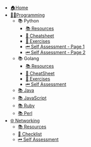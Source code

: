 - [🏠Home](/)
- [👨‍💻Programming](programming/index)
  - 📚 Python
    - [📚 Resources](programming/python)
    - [📃 Cheatsheet](programming/python/cheatsheet)
    - [📎 Exercises](programming/python/exercises)
    - [⏮ Self Assessment - Page 1](programming/python/assessment-1)
    - [⏮ Self Assessment - Page 2](programming/python/assessment-2)
  - 📚 Golang
    - [📚 Resources](programming/go)
    - [📃 CheatSheet](programming/go/cheatsheet)
    - [📎 Exercises](programming/go/exercises)
    - [⏮ Self Assessment](programming/go/assessment)
  - [📚 Java](programming/java)
  - [📚 JavaScript](programming/javascript)  
  - [📚 Ruby](programming/ruby)
  - [📚 Perl](programming/perl)
- [🌐 Networking](networking/index)  
  - [📚 Resources](networking/resources)
  - [📃 Checklist](networking/checklist)
  - [⏮ Self Assessment](networking/assessment)
